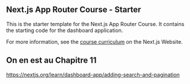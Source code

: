 ## Next.js App Router Course - Starter

This is the starter template for the Next.js App Router Course. It contains the starting code for the dashboard application.

For more information, see the [course curriculum](https://nextjs.org/learn) on the Next.js Website.


## On en est au Chapitre 11

https://nextjs.org/learn/dashboard-app/adding-search-and-pagination